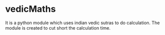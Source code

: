 # vedicMaths
It is a python module which uses indian vedic sutras to do calculation. The module is created to cut short the calculation time.
